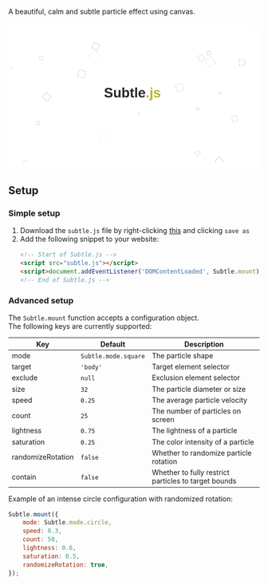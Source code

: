 A beautiful, calm and subtle particle effect using canvas.

![splash.png](splash.png)

## Setup

### Simple setup

1. Download the `subtle.js` file by right-clicking [this][rawfile] and clicking `save as`
2. Add the following snippet to your website:
   ```html
   <!-- Start of Subtle.js -->
   <script src="subtle.js"></script>
   <script>document.addEventListener('DOMContentLoaded', Subtle.mount);</script>
   <!-- End of Subtle.js -->
   ```

### Advanced setup

The `Subtle.mount` function accepts a configuration object.   
The following keys are currently supported:

| Key               | Default       | Description
| ----------------- | ------------- | ---------------------------------
| mode              | `Subtle.mode.square` | The particle shape
| target            | `'body'`      | Target element selector
| exclude           | `null`        | Exclusion element selector
| size              | `32`          | The particle diameter or size
| speed             | `0.25`        | The average particle velocity
| count             | `25`          | The number of particles on screen
| lightness         | `0.75`        | The lightness of a particle
| saturation        | `0.25`        | The color intensity of a particle
| randomizeRotation | `false`       | Whether to randomize particle rotation
| contain           | `false`       | Whether to fully restrict particles to target bounds

Example of an intense circle configuration with randomized rotation:
```js
Subtle.mount({
    mode: Subtle.mode.circle,
    speed: 0.3,
    count: 50,
    lightness: 0.6,
    saturation: 0.5,
    randomizeRotation: true,
});
```


[rawfile]: https://raw.githubusercontent.com/SplittyDev/subtle/master/subtle.js